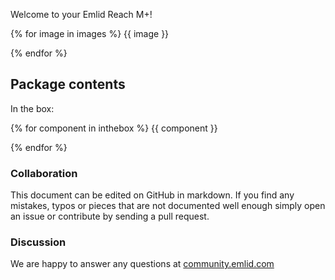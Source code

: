 Welcome to your Emlid Reach M+!

{% for image in images %}
{{ image }}

{% endfor %}
## Package contents

In the box:

{% for component in inthebox %}
{{ component }}

{% endfor %}
### Collaboration

This document can be edited on GitHub in markdown. If you find any mistakes, typos or  pieces that are not documented well enough simply open an issue or contribute by sending a pull request.

### Discussion

We are happy to answer any questions at [community.emlid.com](http://community.emlid.com)
